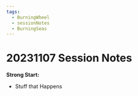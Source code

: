 ```yaml
---
tags:
  - BurningWheel
  - sessionNotes
  - BurningSeas
---
```

# 20231107 Session Notes
**Strong Start:** 
- Stuff that Happens